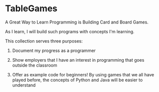 # TableGames

A Great Way to Learn Programming is Building Card and Board Games. 

As I learn, I will build such programs with concepts I'm learning.  

This collection serves three purposes:

1) Document my progress as a programmer

2) Show employers that I have an interest in programming that goes outside the classroom

3) Offer as example code for beginners! By using games that we all have played before, the concepts of Python and Java will
be easier to understand
